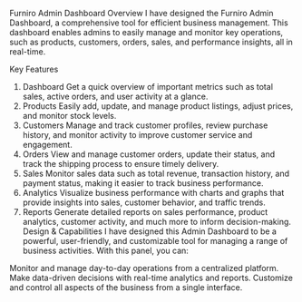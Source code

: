 Furniro Admin Dashboard
Overview
I have designed the Furniro Admin Dashboard, a comprehensive tool for efficient business management. This dashboard enables admins to easily manage and monitor key operations, such as products, customers, orders, sales, and performance insights, all in real-time.

Key Features
1. Dashboard
Get a quick overview of important metrics such as total sales, active orders, and user activity at a glance.
2. Products
Easily add, update, and manage product listings, adjust prices, and monitor stock levels.
3. Customers
Manage and track customer profiles, review purchase history, and monitor activity to improve customer service and engagement.
4. Orders
View and manage customer orders, update their status, and track the shipping process to ensure timely delivery.
5. Sales
Monitor sales data such as total revenue, transaction history, and payment status, making it easier to track business performance.
6. Analytics
Visualize business performance with charts and graphs that provide insights into sales, customer behavior, and traffic trends.
7. Reports
Generate detailed reports on sales performance, product analytics, customer activity, and much more to inform decision-making.
Design & Capabilities
I have designed this Admin Dashboard to be a powerful, user-friendly, and customizable tool for managing a range of business activities. With this panel, you can:

Monitor and manage day-to-day operations from a centralized platform.
Make data-driven decisions with real-time analytics and reports.
Customize and control all aspects of the business from a single interface.

